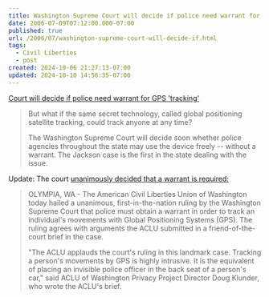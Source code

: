 ```yaml
---
title: Washington Supreme Court will decide if police need warrant for GPS 'tracking
date: 2006-07-09T07:12:00.000-07:00
published: true
url: /2006/07/washington-supreme-court-will-decide-if.html
tags:
  - Civil Liberties
  - post
created: 2024-10-06 21:27:13-07:00
updated: 2024-10-10 14:56:35-07:00
---
```


[Court will decide if police need warrant for GPS 'tracking'](http://seattlepi.nwsource.com/local/121572_gps12.html "Court will decide if police need warrant for GPS 'tracking'")  
  

>   
> But what if the same secret technology, called global positioning satellite tracking, could track anyone at any time?  
>   
> The Washington Supreme Court will decide soon whether police agencies throughout the state may use the device freely -- without a warrant. The Jackson case is the first in the state dealing with the issue.  

  
  
Update: The court [unanimously decided that a warrant is required:](http://www.aclu.org/privacy/spying/14888prs20030911.html)  
  

>   
> OLYMPIA, WA - The American Civil Liberties Union of Washington today hailed a unanimous, first-in-the-nation ruling by the Washington Supreme Court that police must obtain a warrant in order to track an individual's movements with Global Positioning Systems (GPS). The ruling agrees with arguments the ACLU submitted in a friend-of-the-court brief in the case.  
>   
> "The ACLU applauds the court's ruling in this landmark case. Tracking a person's movements by GPS is highly intrusive. It is the equivalent of placing an invisible police officer in the back seat of a person's car," said ACLU of Washington Privacy Project Director Doug Klunder, who wrote the ACLU's brief.